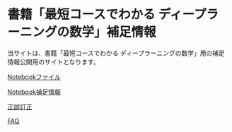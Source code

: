 # 書籍「最短コースでわかる ディープラーニングの数学」補足情報

当サイトは、書籍「最短コースでわかる ディープラーニングの数学」用の補足情報公開用のサイトとなります。

[Notebookファイル](notebooks.md)

[Notebook補足情報](notebook-ref.md)

[正誤訂正](errors.md)

[FAQ](faqs.md)


